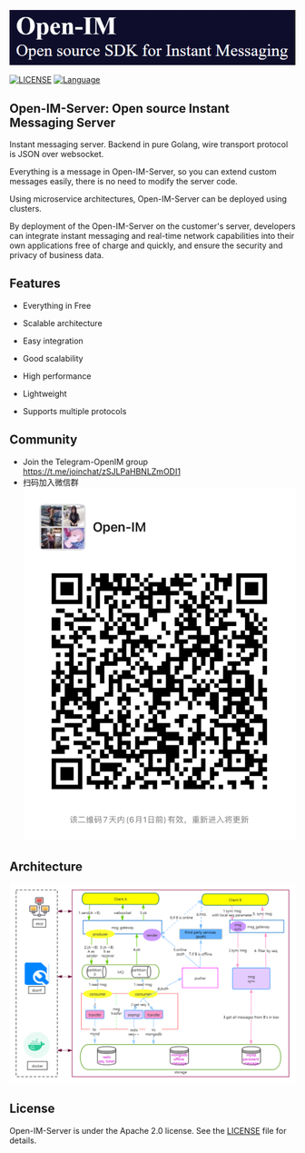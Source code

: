 ![avatar](https://github.com/Open-IM-IM/opim_admin/blob/main/docs/Open-IM.png)

[![LICENSE](https://img.shields.io/github/license/pingcap/tidb.svg)](https://github.com/pingcap/tidb/blob/master/LICENSE)
[![Language](https://img.shields.io/badge/Language-Go-blue.svg)](https://golang.org/)

## Open-IM-Server: Open source  Instant Messaging Server

Instant messaging server. Backend in pure Golang, wire transport protocol  is JSON over websocket.

Everything is a message  in Open-IM-Server, so you can extend custom messages easily, there is no need to modify the server code.

Using microservice architectures, Open-IM-Server can be deployed using clusters.

By deployment of the Open-IM-Server  on the customer's server, developers  can integrate instant messaging and real-time network capabilities into their own applications free of charge and quickly, and ensure the security and privacy of business data.

## Features

* Everything in Free

* Scalable architecture

* Easy integration 

* Good scalability

* High performance

* Lightweight

* Supports multiple protocols

## Community
* Join the Telegram-OpenIM group https://t.me/joinchat/zSJLPaHBNLZmODI1
* 扫码加入微信群
![avatar](https://github.com/Open-IM-IM/opim_admin/blob/main/docs/Wechat.jpg)

## Architecture

![avatar](https://github.com/Open-IM-IM/opim_admin/blob/main/docs/Architecture.jpg)

## License
Open-IM-Server is under the Apache 2.0 license. See the [LICENSE](https://github.com/Open-IM-IM/opim_admin/blob/main/LICENSE) file for details.

